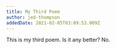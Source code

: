```yaml
---
title: My Third Poem
author: jed-thompson
addedDate: 2021-02-05T03:09:53.009Z
---
```

This is my third poem.
Is it any better?
No.